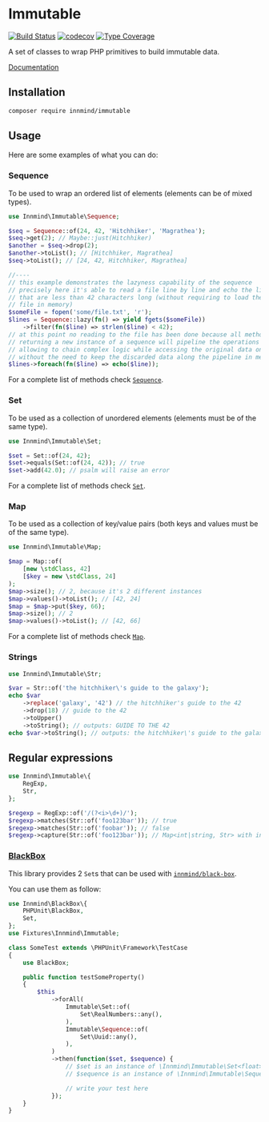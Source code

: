 # Immutable

[![Build Status](https://github.com/Innmind/Immutable/workflows/CI/badge.svg?branch=master)](https://github.com/Innmind/Immutable/actions?query=workflow%3ACI)
[![codecov](https://codecov.io/gh/Innmind/Immutable/branch/develop/graph/badge.svg)](https://codecov.io/gh/Innmind/Immutable)
[![Type Coverage](https://shepherd.dev/github/Innmind/Immutable/coverage.svg)](https://shepherd.dev/github/Innmind/Immutable)

A set of classes to wrap PHP primitives to build immutable data.

[Documentation](docs/)

## Installation

```sh
composer require innmind/immutable
```

## Usage

Here are some examples of what you can do:

### Sequence

To be used to wrap an ordered list of elements (elements can be of mixed types).

```php
use Innmind\Immutable\Sequence;

$seq = Sequence::of(24, 42, 'Hitchhiker', 'Magrathea');
$seq->get(2); // Maybe::just(Hitchhiker)
$another = $seq->drop(2);
$another->toList(); // [Hitchhiker, Magrathea]
$seq->toList(); // [24, 42, Hitchhiker, Magrathea]

//----
// this example demonstrates the lazyness capability of the sequence
// precisely here it's able to read a file line by line and echo the lines
// that are less than 42 characters long (without requiring to load the whole
// file in memory)
$someFile = fopen('some/file.txt', 'r');
$lines = Sequence::lazy(fn() => yield fgets($someFile))
    ->filter(fn($line) => strlen($line) < 42);
// at this point no reading to the file has been done because all methods
// returning a new instance of a sequence will pipeline the operations to do,
// allowing to chain complex logic while accessing the original data once and
// without the need to keep the discarded data along the pipeline in memory
$lines->foreach(fn($line) => echo($line));
```

For a complete list of methods check [`Sequence`](src/Sequence.php).

### Set

To be used as a collection of unordered elements (elements must be of the same type).

```php
use Innmind\Immutable\Set;

$set = Set::of(24, 42);
$set->equals(Set::of(24, 42)); // true
$set->add(42.0); // psalm will raise an error
```

For a complete list of methods check [`Set`](src/Set.php).

### Map

To be used as a collection of key/value pairs (both keys and values must be of the same type).

```php
use Innmind\Immutable\Map;

$map = Map::of(
    [new \stdClass, 42]
    [$key = new \stdClass, 24]
);
$map->size(); // 2, because it's 2 different instances
$map->values()->toList(); // [42, 24]
$map = $map->put($key, 66);
$map->size(); // 2
$map->values()->toList(); // [42, 66]
```

For a complete list of methods check [`Map`](src/Map.php).

### Strings

```php
use Innmind\Immutable\Str;

$var = Str::of('the hitchhiker\'s guide to the galaxy');
echo $var
    ->replace('galaxy', '42') // the hitchhiker's guide to the 42
    ->drop(18) // guide to the 42
    ->toUpper()
    ->toString(); // outputs: GUIDE TO THE 42
echo $var->toString(); // outputs: the hitchhiker\'s guide to the galaxy
```

## Regular expressions

```php
use Innmind\Immutable\{
    RegExp,
    Str,
};

$regexp = RegExp::of('/(?<i>\d+)/');
$regexp->matches(Str::of('foo123bar')); // true
$regexp->matches(Str::of('foobar')); // false
$regexp->capture(Str::of('foo123bar')); // Map<int|string, Str> with index `i` set to Str::of('123')
```

### [BlackBox](https://github.com/innmind/blackbox/)

This library provides 2 `Set`s that can be used with [`innmind/black-box`](https://packagist.org/packages/innmind/black-box).

You can use them as follow:

```php
use Innmind\BlackBox\{
    PHPUnit\BlackBox,
    Set,
};
use Fixtures\Innmind\Immutable;

class SomeTest extends \PHPUnit\Framework\TestCase
{
    use BlackBox;

    public function testSomeProperty()
    {
        $this
            ->forAll(
                Immutable\Set::of(
                    Set\RealNumbers::any(),
                ),
                Immutable\Sequence::of(
                    Set\Uuid::any(),
                ),
            )
            ->then(function($set, $sequence) {
                // $set is an instance of \Innmind\Immutable\Set<float>
                // $sequence is an instance of \Innmind\Immutable\Sequence<string>

                // write your test here
            });
    }
}
```
